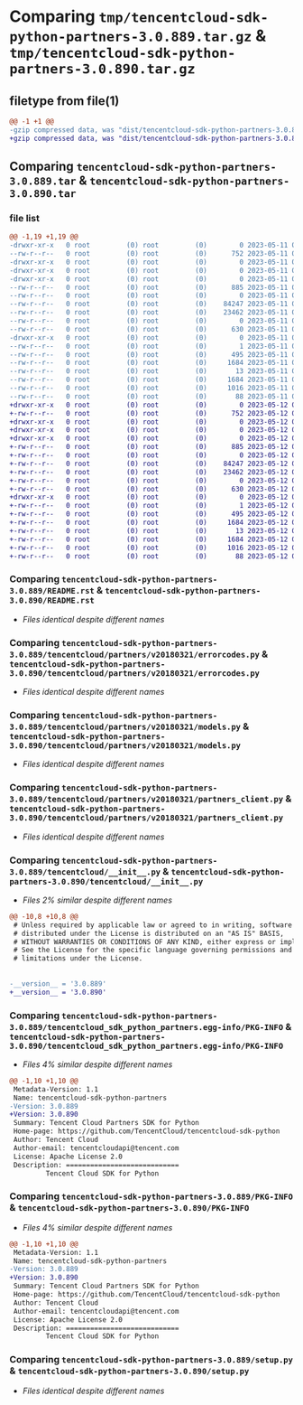 # Comparing `tmp/tencentcloud-sdk-python-partners-3.0.889.tar.gz` & `tmp/tencentcloud-sdk-python-partners-3.0.890.tar.gz`

## filetype from file(1)

```diff
@@ -1 +1 @@
-gzip compressed data, was "dist/tencentcloud-sdk-python-partners-3.0.889.tar", last modified: Thu May 11 03:07:59 2023, max compression
+gzip compressed data, was "dist/tencentcloud-sdk-python-partners-3.0.890.tar", last modified: Fri May 12 03:11:56 2023, max compression
```

## Comparing `tencentcloud-sdk-python-partners-3.0.889.tar` & `tencentcloud-sdk-python-partners-3.0.890.tar`

### file list

```diff
@@ -1,19 +1,19 @@
-drwxr-xr-x   0 root         (0) root         (0)        0 2023-05-11 03:07:59.000000 tencentcloud-sdk-python-partners-3.0.889/
--rw-r--r--   0 root         (0) root         (0)      752 2023-05-11 03:07:59.000000 tencentcloud-sdk-python-partners-3.0.889/README.rst
-drwxr-xr-x   0 root         (0) root         (0)        0 2023-05-11 03:07:59.000000 tencentcloud-sdk-python-partners-3.0.889/tencentcloud/
-drwxr-xr-x   0 root         (0) root         (0)        0 2023-05-11 03:07:59.000000 tencentcloud-sdk-python-partners-3.0.889/tencentcloud/partners/
-drwxr-xr-x   0 root         (0) root         (0)        0 2023-05-11 03:07:59.000000 tencentcloud-sdk-python-partners-3.0.889/tencentcloud/partners/v20180321/
--rw-r--r--   0 root         (0) root         (0)      885 2023-05-11 03:07:59.000000 tencentcloud-sdk-python-partners-3.0.889/tencentcloud/partners/v20180321/errorcodes.py
--rw-r--r--   0 root         (0) root         (0)        0 2023-05-11 03:07:59.000000 tencentcloud-sdk-python-partners-3.0.889/tencentcloud/partners/v20180321/__init__.py
--rw-r--r--   0 root         (0) root         (0)    84247 2023-05-11 03:07:59.000000 tencentcloud-sdk-python-partners-3.0.889/tencentcloud/partners/v20180321/models.py
--rw-r--r--   0 root         (0) root         (0)    23462 2023-05-11 03:07:59.000000 tencentcloud-sdk-python-partners-3.0.889/tencentcloud/partners/v20180321/partners_client.py
--rw-r--r--   0 root         (0) root         (0)        0 2023-05-11 03:07:59.000000 tencentcloud-sdk-python-partners-3.0.889/tencentcloud/partners/__init__.py
--rw-r--r--   0 root         (0) root         (0)      630 2023-05-11 03:07:59.000000 tencentcloud-sdk-python-partners-3.0.889/tencentcloud/__init__.py
-drwxr-xr-x   0 root         (0) root         (0)        0 2023-05-11 03:07:59.000000 tencentcloud-sdk-python-partners-3.0.889/tencentcloud_sdk_python_partners.egg-info/
--rw-r--r--   0 root         (0) root         (0)        1 2023-05-11 03:07:59.000000 tencentcloud-sdk-python-partners-3.0.889/tencentcloud_sdk_python_partners.egg-info/dependency_links.txt
--rw-r--r--   0 root         (0) root         (0)      495 2023-05-11 03:07:59.000000 tencentcloud-sdk-python-partners-3.0.889/tencentcloud_sdk_python_partners.egg-info/SOURCES.txt
--rw-r--r--   0 root         (0) root         (0)     1684 2023-05-11 03:07:59.000000 tencentcloud-sdk-python-partners-3.0.889/tencentcloud_sdk_python_partners.egg-info/PKG-INFO
--rw-r--r--   0 root         (0) root         (0)       13 2023-05-11 03:07:59.000000 tencentcloud-sdk-python-partners-3.0.889/tencentcloud_sdk_python_partners.egg-info/top_level.txt
--rw-r--r--   0 root         (0) root         (0)     1684 2023-05-11 03:07:59.000000 tencentcloud-sdk-python-partners-3.0.889/PKG-INFO
--rw-r--r--   0 root         (0) root         (0)     1016 2023-05-11 03:07:59.000000 tencentcloud-sdk-python-partners-3.0.889/setup.py
--rw-r--r--   0 root         (0) root         (0)       88 2023-05-11 03:07:59.000000 tencentcloud-sdk-python-partners-3.0.889/setup.cfg
+drwxr-xr-x   0 root         (0) root         (0)        0 2023-05-12 03:11:56.000000 tencentcloud-sdk-python-partners-3.0.890/
+-rw-r--r--   0 root         (0) root         (0)      752 2023-05-12 03:11:55.000000 tencentcloud-sdk-python-partners-3.0.890/README.rst
+drwxr-xr-x   0 root         (0) root         (0)        0 2023-05-12 03:11:56.000000 tencentcloud-sdk-python-partners-3.0.890/tencentcloud/
+drwxr-xr-x   0 root         (0) root         (0)        0 2023-05-12 03:11:56.000000 tencentcloud-sdk-python-partners-3.0.890/tencentcloud/partners/
+drwxr-xr-x   0 root         (0) root         (0)        0 2023-05-12 03:11:56.000000 tencentcloud-sdk-python-partners-3.0.890/tencentcloud/partners/v20180321/
+-rw-r--r--   0 root         (0) root         (0)      885 2023-05-12 03:11:55.000000 tencentcloud-sdk-python-partners-3.0.890/tencentcloud/partners/v20180321/errorcodes.py
+-rw-r--r--   0 root         (0) root         (0)        0 2023-05-12 03:11:55.000000 tencentcloud-sdk-python-partners-3.0.890/tencentcloud/partners/v20180321/__init__.py
+-rw-r--r--   0 root         (0) root         (0)    84247 2023-05-12 03:11:55.000000 tencentcloud-sdk-python-partners-3.0.890/tencentcloud/partners/v20180321/models.py
+-rw-r--r--   0 root         (0) root         (0)    23462 2023-05-12 03:11:55.000000 tencentcloud-sdk-python-partners-3.0.890/tencentcloud/partners/v20180321/partners_client.py
+-rw-r--r--   0 root         (0) root         (0)        0 2023-05-12 03:11:55.000000 tencentcloud-sdk-python-partners-3.0.890/tencentcloud/partners/__init__.py
+-rw-r--r--   0 root         (0) root         (0)      630 2023-05-12 03:11:55.000000 tencentcloud-sdk-python-partners-3.0.890/tencentcloud/__init__.py
+drwxr-xr-x   0 root         (0) root         (0)        0 2023-05-12 03:11:56.000000 tencentcloud-sdk-python-partners-3.0.890/tencentcloud_sdk_python_partners.egg-info/
+-rw-r--r--   0 root         (0) root         (0)        1 2023-05-12 03:11:56.000000 tencentcloud-sdk-python-partners-3.0.890/tencentcloud_sdk_python_partners.egg-info/dependency_links.txt
+-rw-r--r--   0 root         (0) root         (0)      495 2023-05-12 03:11:56.000000 tencentcloud-sdk-python-partners-3.0.890/tencentcloud_sdk_python_partners.egg-info/SOURCES.txt
+-rw-r--r--   0 root         (0) root         (0)     1684 2023-05-12 03:11:56.000000 tencentcloud-sdk-python-partners-3.0.890/tencentcloud_sdk_python_partners.egg-info/PKG-INFO
+-rw-r--r--   0 root         (0) root         (0)       13 2023-05-12 03:11:56.000000 tencentcloud-sdk-python-partners-3.0.890/tencentcloud_sdk_python_partners.egg-info/top_level.txt
+-rw-r--r--   0 root         (0) root         (0)     1684 2023-05-12 03:11:56.000000 tencentcloud-sdk-python-partners-3.0.890/PKG-INFO
+-rw-r--r--   0 root         (0) root         (0)     1016 2023-05-12 03:11:55.000000 tencentcloud-sdk-python-partners-3.0.890/setup.py
+-rw-r--r--   0 root         (0) root         (0)       88 2023-05-12 03:11:56.000000 tencentcloud-sdk-python-partners-3.0.890/setup.cfg
```

### Comparing `tencentcloud-sdk-python-partners-3.0.889/README.rst` & `tencentcloud-sdk-python-partners-3.0.890/README.rst`

 * *Files identical despite different names*

### Comparing `tencentcloud-sdk-python-partners-3.0.889/tencentcloud/partners/v20180321/errorcodes.py` & `tencentcloud-sdk-python-partners-3.0.890/tencentcloud/partners/v20180321/errorcodes.py`

 * *Files identical despite different names*

### Comparing `tencentcloud-sdk-python-partners-3.0.889/tencentcloud/partners/v20180321/models.py` & `tencentcloud-sdk-python-partners-3.0.890/tencentcloud/partners/v20180321/models.py`

 * *Files identical despite different names*

### Comparing `tencentcloud-sdk-python-partners-3.0.889/tencentcloud/partners/v20180321/partners_client.py` & `tencentcloud-sdk-python-partners-3.0.890/tencentcloud/partners/v20180321/partners_client.py`

 * *Files identical despite different names*

### Comparing `tencentcloud-sdk-python-partners-3.0.889/tencentcloud/__init__.py` & `tencentcloud-sdk-python-partners-3.0.890/tencentcloud/__init__.py`

 * *Files 2% similar despite different names*

```diff
@@ -10,8 +10,8 @@
 # Unless required by applicable law or agreed to in writing, software
 # distributed under the License is distributed on an "AS IS" BASIS,
 # WITHOUT WARRANTIES OR CONDITIONS OF ANY KIND, either express or implied.
 # See the License for the specific language governing permissions and
 # limitations under the License.
 
 
-__version__ = '3.0.889'
+__version__ = '3.0.890'
```

### Comparing `tencentcloud-sdk-python-partners-3.0.889/tencentcloud_sdk_python_partners.egg-info/PKG-INFO` & `tencentcloud-sdk-python-partners-3.0.890/tencentcloud_sdk_python_partners.egg-info/PKG-INFO`

 * *Files 4% similar despite different names*

```diff
@@ -1,10 +1,10 @@
 Metadata-Version: 1.1
 Name: tencentcloud-sdk-python-partners
-Version: 3.0.889
+Version: 3.0.890
 Summary: Tencent Cloud Partners SDK for Python
 Home-page: https://github.com/TencentCloud/tencentcloud-sdk-python
 Author: Tencent Cloud
 Author-email: tencentcloudapi@tencent.com
 License: Apache License 2.0
 Description: ============================
         Tencent Cloud SDK for Python
```

### Comparing `tencentcloud-sdk-python-partners-3.0.889/PKG-INFO` & `tencentcloud-sdk-python-partners-3.0.890/PKG-INFO`

 * *Files 4% similar despite different names*

```diff
@@ -1,10 +1,10 @@
 Metadata-Version: 1.1
 Name: tencentcloud-sdk-python-partners
-Version: 3.0.889
+Version: 3.0.890
 Summary: Tencent Cloud Partners SDK for Python
 Home-page: https://github.com/TencentCloud/tencentcloud-sdk-python
 Author: Tencent Cloud
 Author-email: tencentcloudapi@tencent.com
 License: Apache License 2.0
 Description: ============================
         Tencent Cloud SDK for Python
```

### Comparing `tencentcloud-sdk-python-partners-3.0.889/setup.py` & `tencentcloud-sdk-python-partners-3.0.890/setup.py`

 * *Files identical despite different names*

